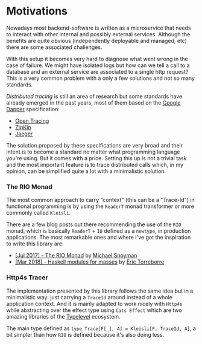 # Motivations

Nowadays most backend-software is written as a microservice that needs to interact with other internal and possibly external services. Although the benefits are quite obvious (independently deployable and managed, etc) there are some associated challenges.

With this setup it becomes very hard to diagnose what went wrong in the case of failure. We might have isolated logs but how can we tell a call to a database and an external service are associated to a single http request? This is a very common problem with a only a few solutions and not so many standards.

*Distributed tracing* is still an area of research but some standards have already emerged in the past years, most of
them based on the [Google Dapper](https://ai.google/research/pubs/pub36356) specification:

- [Open Tracing](https://opentracing.io/)
- [ZipKin](https://zipkin.io/)
- [Jaeger](https://www.jaegertracing.io/)

The solution proposed by these specifications are very broad and their intent is to become a standard no matter what programming language you're using. But it comes with a price. Setting this up is not a trivial task and the most important feature is to trace distributed calls which, in my opinion, can be simplified quite a lot with a minimalistic solution.

### The RIO Monad

The most common approach to carry "context" (this can be a "Trace-Id") in functional programming is by using the `ReaderT` monad transformer or more commonly called `Kleisli`.

There are a few blog posts out there recommending the use of the `RIO` monad, which is basically `ReaderT` + `IO` defined as a `newtype`, in production applications. The most remarkable ones and where I've got the inspiration to write this library are:

- [[Jul 2017] - The RIO Monad](https://www.fpcomplete.com/blog/2017/07/the-rio-monad) by [Michael Snoyman](https://github.com/snoyberg)
- [[Mar 2018] - Haskell modules for masses](http://etorreborre.blogspot.jp/2018/03/haskell-modules-for-masses.html) by [Eric Torreborre](https://twitter.com/etorreborre)

### Http4s Tracer

The implementation presented by this library follows the same idea but in a minimalistic way: just carrying a `TraceId` around instead of a whole application context. And it is mainly adapted to work nicely with `Http4s` while abstracting over the effect type using `Cats Effect` which are two amazing libraries of the [Typelevel](https://typelevel.org/) ecosystem.

The main type defined as `type Trace[F[_], A] = Kleisli[F, TraceId, A]`, a bit simpler than how `RIO` is defined because it's also doing less.

